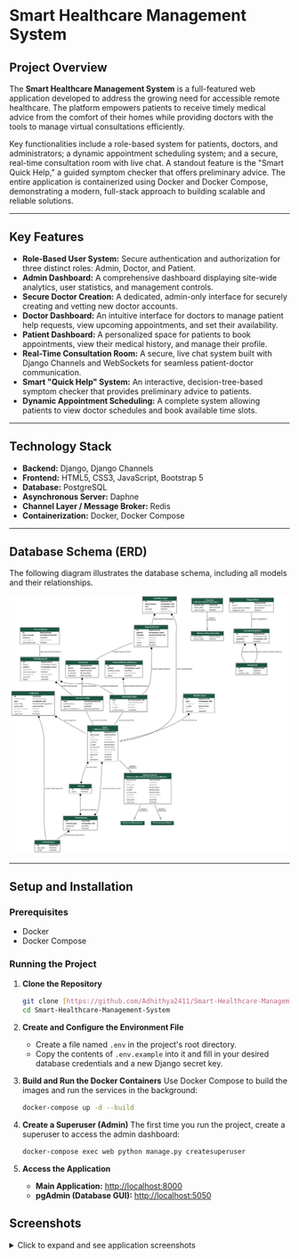 # Smart Healthcare Management System

## Project Overview

The **Smart Healthcare Management System** is a full-featured web application developed to address the growing need for accessible remote healthcare. The platform empowers patients to receive timely medical advice from the comfort of their homes while providing doctors with the tools to manage virtual consultations efficiently.

Key functionalities include a role-based system for patients, doctors, and administrators; a dynamic appointment scheduling system; and a secure, real-time consultation room with live chat. A standout feature is the "Smart Quick Help," a guided symptom checker that offers preliminary advice. The entire application is containerized using Docker and Docker Compose, demonstrating a modern, full-stack approach to building scalable and reliable solutions.

---

## Key Features

- **Role-Based User System:** Secure authentication and authorization for three distinct roles: Admin, Doctor, and Patient.
- **Admin Dashboard:** A comprehensive dashboard displaying site-wide analytics, user statistics, and management controls.
- **Secure Doctor Creation:** A dedicated, admin-only interface for securely creating and vetting new doctor accounts.
- **Doctor Dashboard:** An intuitive interface for doctors to manage patient help requests, view upcoming appointments, and set their availability.
- **Patient Dashboard:** A personalized space for patients to book appointments, view their medical history, and manage their profile.
- **Real-Time Consultation Room:** A secure, live chat system built with Django Channels and WebSockets for seamless patient-doctor communication.
- **Smart "Quick Help" System:** An interactive, decision-tree-based symptom checker that provides preliminary advice to patients.
- **Dynamic Appointment Scheduling:** A complete system allowing patients to view doctor schedules and book available time slots.

---

## Technology Stack

- **Backend:** Django, Django Channels
- **Frontend:** HTML5, CSS3, JavaScript, Bootstrap 5
- **Database:** PostgreSQL
- **Asynchronous Server:** Daphne
- **Channel Layer / Message Broker:** Redis
- **Containerization:** Docker, Docker Compose

---

## Database Schema (ERD)

The following diagram illustrates the database schema, including all models and their relationships.

![Entity-Relationship Diagram](./er_diagram.png)

---

## Setup and Installation

### Prerequisites

- Docker
- Docker Compose

### Running the Project

1.  **Clone the Repository**
    ```bash
    git clone [https://github.com/Adhithya2411/Smart-Healthcare-Management-System.git](https://github.com/Adhithya2411/Smart-Healthcare-Management-System.git)
    cd Smart-Healthcare-Management-System
    ```

2.  **Create and Configure the Environment File**
    -   Create a file named `.env` in the project's root directory.
    -   Copy the contents of `.env.example` into it and fill in your desired database credentials and a new Django secret key.

3.  **Build and Run the Docker Containers**
    Use Docker Compose to build the images and run the services in the background:
    ```bash
    docker-compose up -d --build
    ```

4.  **Create a Superuser (Admin)**
    The first time you run the project, create a superuser to access the admin dashboard:
    ```bash
    docker-compose exec web python manage.py createsuperuser
    ```

5.  **Access the Application**
    -   **Main Application:** [http://localhost:8000](http://localhost:8000)
    -   **pgAdmin (Database GUI):** [http://localhost:5050](http://localhost:5050)


## Screenshots

<details>
<summary>Click to expand and see application screenshots</summary>

### Landing Page
*The public-facing landing page for new visitors.*
![Landing Page](./docs/images/landing-page.png)

### Admin Dashboard
*Provides a high-level overview of site analytics and user management controls.*
![Admin Dashboard](./docs/images/admin-dashboard.png)

### Doctor Dashboard
*The central hub for doctors to manage pending requests, active cases, and upcoming appointments.*
![Doctor Dashboard](./docs/images/doctor-dashboard.png)

### Patient Dashboard
*Allows patients to submit help requests, view their history, and see answered prescriptions.*
![Patient Dashboard](./docs/images/patient-dashboard.png)

### Find a Doctor
*A list of all available doctors on the platform, filterable by specialty.*
![Find a Doctor](./docs/images/book-appointment-patient.png)

### Doctor's Schedule
*After selecting a doctor, patients can view and book available time slots.*
![Doctor Schedule](./docs/images/doctor-schedule.png)

### Live Consultation Room
*A secure, real-time chat interface for patient-doctor consultations.*
![Consultation Room](./docs/images/consultation.png)

### Smart Quick Help
*An interactive symptom checker to provide users with preliminary guidance.*
![Smart Quick Help](./docs/images/smart-quick-help.png)

</details>